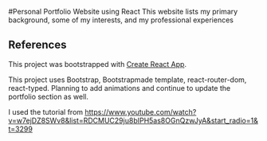 #Personal Portfolio Website using React
This website lists my primary background, some of my interests, and my professional experiences

## References

This project was bootstrapped with [Create React App](https://github.com/facebook/create-react-app).

This project uses Bootstrap, Bootstrapmade template, react-router-dom, react-typed. Planning to add animations and continue to update the portfolio section as well.

I used the tutorial from https://www.youtube.com/watch?v=w7ejDZ8SWv8&list=RDCMUC29ju8bIPH5as8OGnQzwJyA&start_radio=1&t=3299
